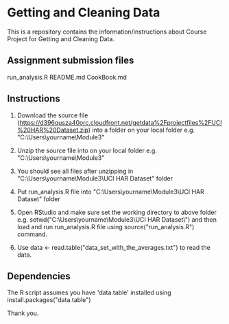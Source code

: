 Getting and Cleaning Data
===========

This is a repository contains the information/instructions about Course Project for Getting and Cleaning Data.

## Assignment submission files

run_analysis.R
README.md
CookBook.md

## Instructions

1) Download the source file (https://d396qusza40orc.cloudfront.net/getdata%2Fprojectfiles%2FUCI%20HAR%20Dataset.zip) into a folder on your local folder e.g. "C:\Users\yourname\Module3\"

2) Unzip the source file into on your local folder e.g. "C:\Users\yourname\Module3\"

3) You should see all files after unzipping in "C:\Users\yourname\Module3\UCI HAR Dataset" folder

4) Put run_analysis.R file into "C:\Users\yourname\Module3\UCI HAR Dataset" folder

5) Open RStudio and make sure set the working directory to above folder e.g. setwd("C:\\Users\\yourname\\Module3\\UCI HAR Dataset\\") and then load and run run_analysis.R file using source("run_analysis.R") command.

6) Use data <- read.table("data_set_with_the_averages.txt") to read the data. 

## Dependencies

The R script assumes you have 'data.table' installed using install.packages("data.table")

Thank you.
